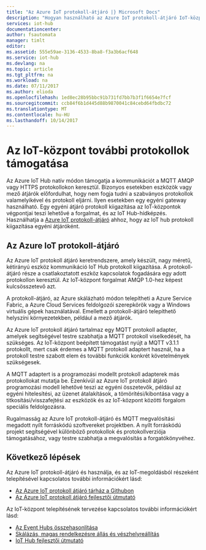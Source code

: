 ```yaml
---
title: "Az Azure IoT protokoll-átjáró |} Microsoft Docs"
description: "Hogyan használható az Azure IoT protokoll-átjáró IoT-központ képességek és kiterjesztheti protokoll támogatása engedélyezése eszközökhöz a hub nem támogatott natív módon az IoT-központ által protokollok használatával kapcsolódni."
services: iot-hub
documentationcenter: 
author: fsautomata
manager: timlt
editor: 
ms.assetid: 555e59ae-3136-4533-8ba8-f3a3b6acf648
ms.service: iot-hub
ms.devlang: na
ms.topic: article
ms.tgt_pltfrm: na
ms.workload: na
ms.date: 07/11/2017
ms.author: elioda
ms.openlocfilehash: 1ed8ec28b95bbc91b731fd7bb7b3f1f6654e7fcf
ms.sourcegitcommit: ccb84f6b1d445d88b9870041c84cebd64fbdbc72
ms.translationtype: MT
ms.contentlocale: hu-HU
ms.lasthandoff: 10/14/2017
---
```

# Az IoT-központ további protokollok támogatása
Az Azure IoT Hub natív módon támogatja a kommunikációt a MQTT AMQP vagy HTTPS protokollokon keresztül. Bizonyos esetekben eszközök vagy mező átjárók előfordulhat, hogy nem fogja tudni a szabványos protokollok valamelyikével és protokoll eljárni. Ilyen esetekben egy egyéni gateway használható. Egy egyéni átjáró protokoll kiigazítása az IoT-központok végpontjai teszi lehetővé a forgalmat, és az IoT Hub-hídképzés. Használhatja a [Azure IoT protokoll-átjáró](https://github.com/Azure/azure-iot-protocol-gateway/blob/master/README.md) ahhoz, hogy az IoT hub protokoll kiigazítása egyéni átjáróként.

## Az Azure IoT protokoll-átjáró
Az Azure IoT protokoll átjáró keretrendszere, amely készült, nagy méretű, kétirányú eszköz kommunikáció IoT Hub protokoll kiigazítása. A protokoll-átjáró része a csatlakoztatott eszköz kapcsolatok fogadására egy adott protokollon keresztül. Az IoT-központ forgalmat AMQP 1.0-hez képest kulcsösszetevő azt. 

A protokoll-átjáró, az Azure skálázható módon telepítheti a Azure Service Fabric, a Azure Cloud Services feldolgozói szerepkörök vagy a Windows virtuális gépek használatával. Emellett a protokoll-átjáró telepíthető helyszíni környezetekben, például a mező átjárók.

Az Azure IoT protokoll átjáró tartalmaz egy MQTT protokoll adapter, amelyek segítségével testre szabhatja a MQTT protokoll viselkedését, ha szükséges. Az IoT-központ beépített támogatást nyújt a MQTT v3.1.1 protokollt, mert csak érdemes a MQTT protokoll adaptert használ, ha a protokoll testre szabott elem és további funkciók konkrét követelmények szükségesek.

A MQTT adaptert is a programozási modellt protokoll adapterek más protokollokat mutatja be. Ezenkívül az Azure IoT protokoll átjáró programozási modell lehetővé teszi az egyéni összetevők, például az egyéni hitelesítési, az üzenet átalakítások, a tömörítési/kibontása vagy a titkosítási/visszafejtési az eszközök és az IoT-központ közötti forgalom speciális feldolgozásra.

Rugalmasság az Azure IoT protokoll-átjáró és MQTT megvalósítási megadott nyílt forráskódú szoftvereket projektben. A nyílt forráskódú projekt segítségével különböző protokollok és protokollverziója támogatásához, vagy testre szabhatja a megvalósítás a forgatókönyvéhez. 

## Következő lépések
Az Azure IoT protokoll-átjáró és használja, és az IoT-megoldásból részeként telepítésével kapcsolatos további információkért lásd:

* [Az Azure IoT protokoll átjáró tárház a Githubon](https://github.com/Azure/azure-iot-protocol-gateway/blob/master/README.md)
* [Az Azure IoT protokoll átjáró fejlesztői útmutató](https://github.com/Azure/azure-iot-protocol-gateway/blob/master/docs/DeveloperGuide.md)

Az IoT-központ telepítésének tervezése kapcsolatos további információkért lásd:

* [Az Event Hubs összehasonlítása][lnk-compare]
* [Skálázás, magas rendelkezésre állás és vészhelyreállítás][lnk-scaling]
* [IoT Hub fejlesztői útmutató][lnk-devguide]

[lnk-compare]: iot-hub-compare-event-hubs.md
[lnk-scaling]: iot-hub-scaling.md
[lnk-devguide]: iot-hub-devguide.md
